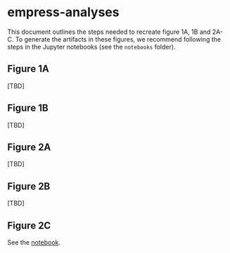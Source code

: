 # empress-analyses

This document outlines the steps needed to recreate figure 1A, 1B and 2A-C. To
generate the artifacts in these figures, we recommend following the steps in
the Jupyter notebooks (see the `notebooks` folder).

## Figure 1A

[TBD]

## Figure 1B

[TBD]

## Figure 2A

[TBD]


## Figure 2B

[TBD]


## Figure 2C

See the [notebook](https://nbviewer.jupyter.org/github/knightlab-analyses/empress-analyses/blob/master/notebooks/fig2c/fig2c.ipynb).

